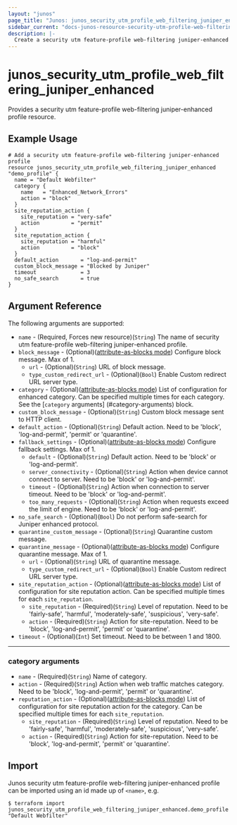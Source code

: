 ```yaml
---
layout: "junos"
page_title: "Junos: junos_security_utm_profile_web_filtering_juniper_enhanced"
sidebar_current: "docs-junos-resource-security-utm-profile-web-filtering-juniper-enhanced"
description: |-
  Create a security utm feature-profile web-filtering juniper-enhanced profile (when Junos device supports it)
---
```


# junos_security_utm_profile_web_filtering_juniper_enhanced

Provides a security utm feature-profile web-filtering juniper-enhanced profile resource.

## Example Usage

```hcl
# Add a security utm feature-profile web-filtering juniper-enhanced profile
resource junos_security_utm_profile_web_filtering_juniper_enhanced "demo_profile" {
  name = "Default Webfilter"
  category {
    name   = "Enhanced_Network_Errors"
    action = "block"
  }
  site_reputation_action {
    site_reputation = "very-safe"
    action          = "permit"
  }
  site_reputation_action {
    site_reputation = "harmful"
    action          = "block"
  }
  default_action       = "log-and-permit"
  custom_block_message = "Blocked by Juniper"
  timeout              = 3
  no_safe_search       = true
}
```

## Argument Reference

The following arguments are supported:

* `name` - (Required, Forces new resource)(`String`) The name of security utm feature-profile web-filtering juniper-enhanced profile.
* `block_message` - (Optional)([attribute-as-blocks mode](https://www.terraform.io/docs/configuration/attr-as-blocks.html)) Configure block message. Max of 1.
  * `url` - (Optional)(`String`) URL of block message.
  * `type_custom_redirect_url` - (Optional)(`Bool`) Enable Custom redirect URL server type.
* `category` - (Optional)([attribute-as-blocks mode](https://www.terraform.io/docs/configuration/attr-as-blocks.html)) List of configuration for enhanced category. Can be specified multiple times for each category. See the [`category` arguments] (#category-arguments) block.
* `custom_block_message` - (Optional)(`String`) Custom block message sent to HTTP client.
* `default_action` - (Optional)(`String`) Default action. Need to be 'block', 'log-and-permit', 'permit' or 'quarantine'.
* `fallback_settings` - (Optional)([attribute-as-blocks mode](https://www.terraform.io/docs/configuration/attr-as-blocks.html)) Configure fallback settings. Max of 1.
  * `default` - (Optional)(`String`) Default action. Need to be 'block' or 'log-and-permit'.
  * `server_connectivity` - (Optional)(`String`) Action when device cannot connect to server. Need to be 'block' or 'log-and-permit'.
  * `timeout` - (Optional)(`String`) Action when connection to server timeout. Need to be 'block' or 'log-and-permit'.
  * `too_many_requests` - (Optional)(`String`) Action when requests exceed the limit of engine. Need to be 'block' or 'log-and-permit'.
* `no_safe_search` - (Optional)(`Bool`) Do not perform safe-search for Juniper enhanced protocol.
* `quarantine_custom_message` - (Optional)(`String`) Quarantine custom message.
* `quarantine_message` - (Optional)([attribute-as-blocks mode](https://www.terraform.io/docs/configuration/attr-as-blocks.html)) Configure quarantine message. Max of 1.
  * `url` - (Optional)(`String`) URL of quarantine message.
  * `type_custom_redirect_url` - (Optional)(`Bool`) Enable Custom redirect URL server type.
* `site_reputation_action` - (Optional)([attribute-as-blocks mode](https://www.terraform.io/docs/configuration/attr-as-blocks.html)) List of configuration for site reputation action. Can be specified multiple times for each `site_reputation`.
  * `site_reputation` - (Required)(`String`) Level of reputation. Need to be 'fairly-safe', 'harmful', 'moderately-safe', 'suspicious', 'very-safe'.
  * `action` - (Required)(`String`) Action for site-reputation. Need to be 'block', 'log-and-permit', 'permit' or 'quarantine'.
* `timeout` - (Optional)(`Int`) Set timeout. Need to be between 1 and 1800.

---

### category arguments

* `name` - (Required)(`String`) Name of category.
* `action` - (Required)(`String`) Action when web traffic matches category. Need to be 'block', 'log-and-permit', 'permit' or 'quarantine'.
* `reputation_action` - (Optional)([attribute-as-blocks mode](https://www.terraform.io/docs/configuration/attr-as-blocks.html)) List of configuration for site reputation action for the category. Can be specified multiple times for each `site_reputation`.
  * `site_reputation` - (Required)(`String`) Level of reputation. Need to be 'fairly-safe', 'harmful', 'moderately-safe', 'suspicious', 'very-safe'.
  * `action` - (Required)(`String`) Action for site-reputation. Need to be 'block', 'log-and-permit', 'permit' or 'quarantine'.

## Import

Junos security utm feature-profile web-filtering juniper-enhanced profile can be imported using an id made up of `<name>`, e.g.

```shell
$ terraform import junos_security_utm_profile_web_filtering_juniper_enhanced.demo_profile "Default Webfilter"
```
